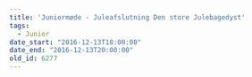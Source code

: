 ```yaml
---
title: 'Juniormøde - Juleafslutning Den store Julebagedyst'
tags:
  - Junior
date_start: "2016-12-13T18:00:00"
date_end: "2016-12-13T20:00:00"
old_id: 6277
---
```

